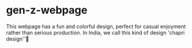 # gen-z-webpage
This webpage has a fun and colorful design, perfect for casual enjoyment rather than serious production. In India, we call this kind of design 'chapri design''🤣

